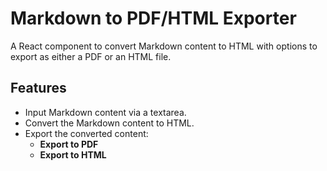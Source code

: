 # Markdown to PDF/HTML Exporter

A React component to convert Markdown content to HTML with options to export as either a PDF or an HTML file.

## Features
- Input Markdown content via a textarea.
- Convert the Markdown content to HTML.
- Export the converted content:
  - **Export to PDF**
  - **Export to HTML**
